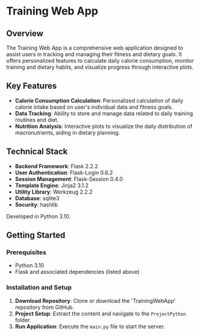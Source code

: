# Training Web App

## Overview
The Training Web App is a comprehensive web application designed to assist users in tracking and managing their fitness and dietary goals. It offers personalized features to calculate daily calorie consumption, monitor training and dietary habits, and visualize progress through interactive plots.

## Key Features
- **Calorie Consumption Calculation**: Personalized calculation of daily calorie intake based on user's individual data and fitness goals.
- **Data Tracking**: Ability to store and manage data related to daily training routines and diet.
- **Nutrition Analysis**: Interactive plots to visualize the daily distribution of macronutrients, aiding in dietary planning.

## Technical Stack
- **Backend Framework**: Flask 2.2.2
- **User Authentication**: Flask-Login 0.6.2
- **Session Management**: Flask-Session 0.4.0
- **Template Engine**: Jinja2 3.1.2
- **Utility Library**: Werkzeug 2.2.2
- **Database**: sqlite3
- **Security**: hashlib

Developed in Python 3.10.

## Getting Started

### Prerequisites
- Python 3.10
- Flask and associated dependencies (listed above)

### Installation and Setup
1. **Download Repository**: Clone or download the 'TrainingWebApp' repository from GitHub.
2. **Project Setup**: Extract the content and navigate to the `ProjectPython` folder.
3. **Run Application**: Execute the `main.py` file to start the server.
